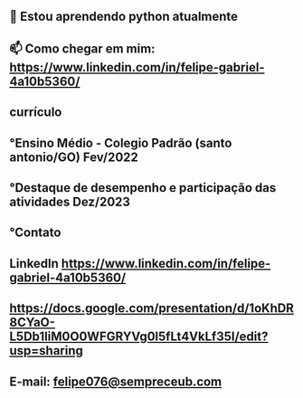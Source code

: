 ## 🌱 Estou aprendendo python atualmente
## 📫 Como chegar em mim: https://www.linkedin.com/in/felipe-gabriel-4a10b5360/
## currículo
## °Ensino Médio - Colegio Padrão (santo antonio/GO) Fev/2022
## °Destaque de desempenho e participação das atividades Dez/2023
## °Contato
## Linkedln https://www.linkedin.com/in/felipe-gabriel-4a10b5360/
## https://docs.google.com/presentation/d/1oKhDR8CYaO-L5Db1IiM0O0WFGRYVg0l5fLt4VkLf35I/edit?usp=sharing
## E-mail: felipe076@sempreceub.com
